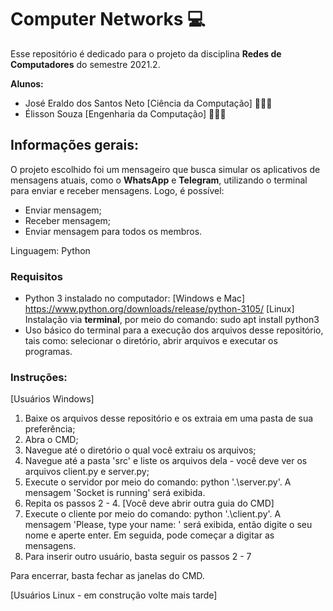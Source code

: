 # Computer Networks 💻

Esse repositório é dedicado para o projeto da disciplina **Redes de Computadores** do semestre 2021.2. 

**Alunos:**  
- José Eraldo dos Santos Neto [Ciência da Computação] 👨🏻‍💻
- Élisson Souza [Engenharia da Computação] 👨🏻‍💻

## Informações gerais: 

O projeto escolhido foi um mensageiro que busca simular os aplicativos de mensagens atuais, como o **WhatsApp** e **Telegram**,  utilizando o terminal para enviar e receber mensagens. Logo, é possível: 
* Enviar mensagem;
* Receber mensagem; 
* Enviar mensagem para todos os membros. 

Linguagem: Python 

### Requisitos

- Python 3 instalado no computador: [Windows e Mac] https://www.python.org/downloads/release/python-3105/ [Linux] Instalação via **terminal**, por meio do comando: sudo apt install python3
- Uso básico do terminal para a execução dos arquivos desse repositório, tais como: selecionar o diretório, abrir arquivos e executar os programas.   

### Instruções: 

[Usuários Windows]

1. Baixe os arquivos desse repositório e os extraia em uma pasta de sua preferência;
2. Abra o CMD;
3. Navegue até o diretório o qual você extraiu os arquivos;
4. Navegue até a pasta 'src' e liste os arquivos dela - você deve ver os arquivos client.py e server.py; 
5. Execute o servidor por meio do comando: python '.\server.py'.  A mensagem 'Socket is running' será exibida. 
6. Repita os passos 2 - 4. [Você deve abrir outra guia do CMD]
7. Execute o cliente por meio do comando: python '.\client.py'.  A mensagem 'Please, type your name: ' será exibida, então digite o seu nome e aperte enter. Em seguida, pode começar a digitar as mensagens. 
8. Para inserir outro usuário, basta seguir os passos 2 - 7

Para encerrar, basta fechar as janelas do CMD. 

[Usuários Linux - em construção volte mais tarde]



